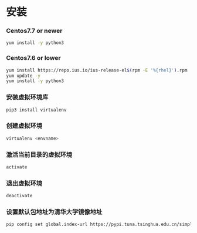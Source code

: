 # 安装

### Centos7.7 or newer  &#x20;

```bash
yum install -y python3
```

### Centos7.6 or lower

```bash
yum install https://repo.ius.io/ius-release-el$(rpm -E '%{rhel}').rpm
yum update -y
yum install -y python3
```

### 安装虚拟环境库

```bash
pip3 install virtualenv
```

### 创建虚拟环境

```bash
virtualenv <envname>

```

### 激活当前目录的虚拟环境

```bash
activate
```

### 退出虚拟环境

```bash
deactivate 
```

### 设置默认包地址为清华大学镜像地址

```bash
pip config set global.index-url https://pypi.tuna.tsinghua.edu.cn/simple
```

